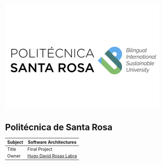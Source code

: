 ![upsrj-logo](docs/img/up_santa_rosa.png)
# Politécnica de Santa Rosa

| Subject         | Software Architectures                  |
|-----------------|-----------------------------------------|
| Title           | Final Project                           |
| Owner           | [Hugo David Rosas Labra](mailto:Hugo.david.rosas1704@gmail.com) |
